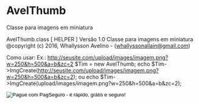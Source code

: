 # AvelThumb
Classe para imagens em miniatura



AvelThumb.class [ HELPER ]
Versão 1.0
Classe para imagens em miniatura
@copyright (c) 2016, Whallysson Avelino - (whallyssonallain@gmail.com)


Como usar:
Ex.: http://seusite.com/upload/images/imagem.png?w=250&h=500&a=b&zc=2
$Tim = new AvelThumb;
echo $Tim->ImgCreate(http://seusite.com/upload/images/imagem.png?w=250&h=500&a=b&zc=2);
ou
echo $Tim->ImgCreate(upload/images/imagem.png?w=250&h=500&a=b&zc=2);





<!-- INICIO FORMULARIO BOTAO PAGSEGURO -->
<form action="https://pagseguro.uol.com.br/checkout/v2/donation.html" method="post">
<!-- NÃO EDITE OS COMANDOS DAS LINHAS ABAIXO -->
<input type="hidden" name="currency" value="BRL" />
<input type="hidden" name="receiverEmail" value="whallyssonallain@gmail.com" />
<input type="hidden" name="iot" value="button" />
<input type="image" src="https://stc.pagseguro.uol.com.br/public/img/botoes/doacoes/209x48-doar-assina.gif" name="submit" alt="Pague com PagSeguro - é rápido, grátis e seguro!" />
</form>
<!-- FINAL FORMULARIO BOTAO PAGSEGURO -->